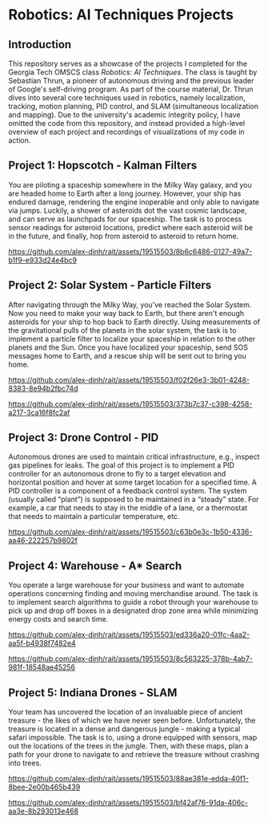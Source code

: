# Robotics: AI Techniques Projects

## Introduction
This repository serves as a showcase of the projects I completed for the Georgia Tech OMSCS class *Robotics: AI Techniques*. The class is taught by Sebastian Thrun, a pioneer of autonomous driving and the previous leader of Google's self-driving program. As part of the course material, Dr. Thrun dives into several core techniques used in robotics, namely localization, tracking, motion planning, PID control, and SLAM (simultaneous localization and mapping). Due to the university's academic integrity policy, I have omitted the code from this repository, and instead provided a high-level overview of each project and recordings of visualizations of my code in action.

## Project 1: Hopscotch - Kalman Filters
You are piloting a spaceship somewhere in the Milky Way galaxy, and you are headed home to Earth after a long journey. However, your ship has endured damage, rendering the engine inoperable and only able to navigate via jumps. Luckily, a shower of asteroids dot the vast cosmic landscape, and can serve as launchpads for our spaceship. The task is to process sensor readings for asteroid locations, predict where each asteroid will be in the future, and finally, hop from asteroid to asteroid to return home.

https://github.com/alex-dinh/rait/assets/19515503/8b6c6486-0127-49a7-b1f9-e933d24e4bc9

## Project 2: Solar System - Particle Filters
After navigating through the Milky Way, you've reached the Solar System. Now you need to make your way back to Earth, but there aren't enough asteroids for your ship to hop back to Earth directly. Using measurements of the gravitational pulls of the planets in the solar system, the task is to implement a particle filter to localize your spaceship in relation to the other planets and the Sun. Once you have localized your spaceship, send SOS messages home to Earth, and a rescue ship will be sent out to bring you home.

https://github.com/alex-dinh/rait/assets/19515503/f02f26e3-3b01-4248-8383-8e94b2fbc74d

https://github.com/alex-dinh/rait/assets/19515503/373b7c37-c398-4258-a217-3ca16f8fc2af

## Project 3: Drone Control - PID
Autonomous drones are used to maintain critical infrastructure, e.g., inspect gas pipelines for leaks. The goal of this project is to implement a PID controller for an autonomous drone to fly to a target elevation and horizontal position and hover at some target location for a specified time. A PID controller is a component of a feedback control system. The system (usually called “plant”) is supposed to be maintained in a “steady” state. For example, a car that needs to stay in the middle of a lane, or a thermostat that needs to maintain a particular temperature, etc.

https://github.com/alex-dinh/rait/assets/19515503/c63b0e3c-1b50-4336-aa46-222257b9802f

## Project 4: Warehouse - A* Search
You operate a large warehouse for your business and want to automate operations concerning finding and moving merchandise around. The task is to implement search algorithms to guide a robot through your warehouse to pick up and drop off boxes in a designated drop zone area while minimizing energy costs and search time.

https://github.com/alex-dinh/rait/assets/19515503/ed336a20-01fc-4aa2-aa5f-b4938f7482e4


https://github.com/alex-dinh/rait/assets/19515503/8c563225-378b-4ab7-981f-18548ae45256

## Project 5: Indiana Drones - SLAM
Your team has uncovered the location of an invaluable piece of ancient treasure - the likes of which we have never seen before. Unfortunately, the treasure is located in a dense and dangerous jungle - making a typical safari impossible. The task is to, using a drone equipped with sensors, map out the locations of the trees in the jungle. Then, with these maps, plan a path for your drone to navigate to and retrieve the treasure without crashing into trees.

https://github.com/alex-dinh/rait/assets/19515503/88ae381e-edda-40f1-8bee-2e00b465b439

https://github.com/alex-dinh/rait/assets/19515503/bf42af76-91da-406c-aa3e-8b293013e468
